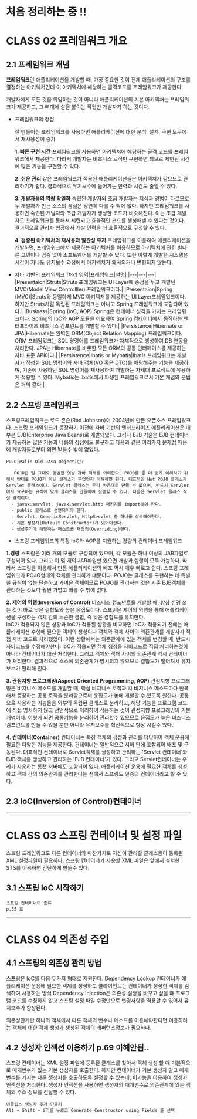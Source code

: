 # 처음 정리하는 중 !! 

# CLASS 02 프레임워크 개요
## 2.1 프레임워크 개념

  **프레임워크**란 애플리케이션을 개발할 때, 가장 중요한 것이 전체 애플리케이션의 구조를 결정하는 아키텍처인데 이 아키텍처에 해당하는 골격코드를 프레임워크가 제공한다.
		
  개발자에게 모든 것을 위임하는 것이 아니라 애플리케이션의 기본 아키텍처는 프레임워크가 제공하고, 그 뼈대에 살을 붙이는 작업만 개발자가 하는 것이다.
	
  - 프레임워크의 장점

	잘 만들어진 프레임워크를 사용하면 애플리케이션에 대한 분석, 설계, 구현 모두에서 재사용성이 증가

	**1. 빠른 구현 시간**
		프레임워크를 사용하면 아키텍처에 해당하는 골격 코드를 프레임워크에서 제공한다. 다라서 개발자는 비즈니스 로직만 구현하면 되므로 제한된 시간에 많은 기능을 구현할 수 있다.
	
	**2. 쉬운 관리**
		같은 프레임워크가 적용된 애플리케이션들은 아키텍처가 같으므로 관리하기가 쉽다. 결과적으로 유지보수에 들어가는 인력과 시간도 줄일 수 있다.
	
	**3. 개발자들의 역량 확일화**
		숙련된 개발자와 초급 개발자는 지식과 경험이 다르므로 두 개발자가 만든 소스의 품질은 당연히 다를 수 밖에 없다. 하지만 프레임워크를 사용하면 숙련된 개발자와 초급 개발자가 생성한 코드가 비슷해진다. 이는 초급 개발자도 프레임워크를 통해서 세련되고 효율적인 코드를 생성해낼 수 있다는 것이다. 결과적으로 관리자 입장에서 개발 인력을 더 효율적으로 구성할 수 있다.
	
	**4. 검증된 아키텍처의 재사용과 일관성 유지**
		프레임워크를 이용하여 애플리케이션을 개발하면, 프레임워크에서 제공하는 아키텍처를 이용하므로 아키텍처에 관한 별다른 고민이나 검증 없이 소프트웨어를 개발할 수 있다. 또한 이렇게 개발한 시스템은 시간이 지나도 유지보수 과정에서 아키텍처가 왜곡되거나 변형되지 않는다.
	
  - 자바 기반의 프레임워크
	|처리 영역|프레임워크|설명|
	|---|---|---|
	|Presentaion|Struts|Struts 프레임워크는 UI Layer에 중점을 두고 개발된 MVC(Model View Controlller) 프레임워크이다.|
	|Presentaion|Spring (MVC)|Struts와 동일하게 MVC 아키텍처를 제공하는 UI Layer프레임워크이다. 하지만 Struts처럼 독립된 프레임워크는 아니고 Spring 프레임워크에 포함되어 있다.|
	|Business|Spring (IoC, AOP)|Spring은 컨테이너 성격을 가지는 프레임워크이다. Spring의 IoC와 AOP 모듈을 이요하여 Spring 컴테이너에서 동작하는 엔터프라이즈 비즈니스 컴포넌트를 개발할 수 있다.|
	|Persistence|Hibernate or JPA|Hibernate는 완벽한 ORM(Object Relation Mapping) 프레임워크이다. ORM 프레임워크는 SQL 명령어를 프레임워크가 자체적으로 생성하여 DB 연동을 처리한다. JPA는 Hibernate를 비롯한 모든 ORM의 공통 인터페이스를 제공하는 자바 표준 API이다.|
	|Persistence|Ibatis or Mybatis|Ibatis 프레임워크는 개발자가 작성한 SQL 명령어와 자바 객체(VO 혹은 DTO)를 매핑해주는 기능을 제공하며, 기존에 사용하던 SQL 명령어를 재사용하여 개발하는 차세대 프로젝트에 유용하게 적용할 수 있다. Mybatis는 Ibatis에서 파생된 프레임워크로서 기본 개념와 문법은 거의 같다.|
    
## 2.2 스프링 프레임워크

  스프링프레임워크는 로드 존슨(Rod Johnson)이 2004년에 만든 오픈소스 프레임워크다. 스프링 프레임워크가 등장하기 이전에 자바 기반의 엔터프라이즈 애플리케이션은 대부분 EJB(Enterprise Java Beans)로 개발되었다. 그러나 EJB 기술은 EJB 컨테이너가 제공하는 많은 기능과 나름의 장점에도 불구하고 다음과 같은 여러가지 문제점 때문에 개발자들로부터 외면 받을수 밖에 없었다.
		
    POJO(Palin Old JAva Object)란?
    
	   POJO란 말 그대로 평범한 옛날 자바 객체를 의미한다. POJO를 좀 더 쉽게 이해하기 위해서 반대로 POJO가 아닌 클래스가 무엇인지 이해하면 된다. 대표적인 Not POJO 클래스가 Servlet 클래스이다. Servlet 클래스는 우리 마음대로 만들 수 없으며, 반드시 Servler에서 요구하는 규칙에 맞게 클래스를 만들어야 실행할 수 있다. 다음은 Servlet 클래스 작성 규칙이다.
	  - javax.servlet, javax.servlet.http 패키지를 import해야 한다.
	  - public 클래스로 선언되어야 한다.
	  - Servlet, GenericServlet, HttpServlet 중 하나를 상속해야한다.
	  - 기본 생성자(Default Constructor)가 있어야한다.
	  - 생성주기에 해당하는 메소드를 재정의(Overriding)한다.
			
  - 스프링 프레임워크의 특징
	IoC와 AOP를 지원하는 경량의 컨테이너 프레임워크
			
  **1.경량**
  		스프링은 여러 개의 모듈로 구성되어 있으며, 각 모듈은 하나 이상의 JAR파일로 구성되어 있다. 그리고 이 몇 개의 JAR파일만 있으면 개발과 실행이 모두 가능하다. 따라서 스프링을 이용해서 만든 애플리케이션의 배포 역시 매우 빠르고 쉽다.
		스프링 프레임워크가 POJO형태의 객체를 관리하기 댸문이다. POJO는 클래스를 구현하는 데 특별한 규칙이 없는 단순하고 가벼운 객체이므로 POJO를 관리하는 것은 기존 EJB객체를 관리하는 것보다 훨씬 가볍고 빠를 수 밖에 없다.
			
  **2. 제어의 역행(Inversion of Control)**
		비즈니스 컴포넌트를 개발할 때, 항상 신경 쓰는 것이 바로 낮은 결합도와 높은 응집도이다. 스프링은 제어의 역행을 통해 애플리케이션을 구성하는 객체 간의 느슨한 결합, 즉 낮은 결합도를 유지한다.	
		IoC가 적용되지 않은 상황과 IoC가 적용된 상황을 비교하면 IoC가 적용되기 전에는 애플리케이션 수행에 필요한 객체의 생성이나 객체와 객체 사이의 의존관계를 개발자가 직접 자바 코드로 처리했었다. 이런 상황에서는 의존관계에 있는 객체를 변경할 때, 반드시 자바코드를 수정해야한다.
		IoC가 적용되면 객체 생성을 자바코드로 직접 처리하는것이 아니라 컨테이너가 대신 처리한다. 그리고 객체와 객체 사이의 의존관계 역시 컨테이너가 처리한다. 결과적으로 소스에 의존관계가 명시되지 않으므로 결합도가 떨어져서 유지보수가 편리해 진다.
			
  **3. 관점지향 프로그래밍(Aspect Oriented Programming, AOP)**
		관점지향 프로그래밍은 비지니스 메소드를 개발할 때, 핵심 비지니스 로직과 각 비지니스 메소드마다 반복해서 등장하는 공통 로직을 분리함으로써 응집도가 높에 개발할 수 있도록 원한다.
		공통으로 사용하는 기능들을 외부의 독립된 클래스로 분리하고, 해당 기능을 프로그램 코드에 직접 명시하지 않고 선언적으로 처리하여 적용하는 것이 관점지향 프로그래밍의 기본 개념이다. 이렇게 되면 공통기능을 분리하여 관리할수 있으므로 응집도가 높은 비즈니스 컴포넌트를 만들 수 있을 뿐만 아니라 유지보수를 혁신적으로 향상 시킬수 있다.

  **4. 컨테이너(Container)**
		컨테이너는 특징 객체의 생성과 관리를 담당하여 객체 운용에 필요한 다양한 기능을 제공한다. 컨테이너는 일반적으로 서버 안에 포함되어 배포 및 구동된다. 대표적인 컨테이너로 Servlet객체를 생성하고 관리하는 'Servlet 컨테이너'와 EJB 객체를 생성하고 관리하는 'EJB 컨테이너'가 있다. 그리고 Servlet컨테이너는 우리가 사용하는 톰캣 서버에도 포함되어 있다. 애플리케이션 운용에 필요한 객체를 생성하고 객체 간의 의존관계를 관리한다는 점에서 스프링도 일종의 컨테이너라고 할 수 있다.
	
## 2.3 IoC(Inversion of Control)컨테이너

* * *

# CLASS 03 스프링 컨테이너 및 설정 파일

스프링 프레임워크도 다른 컨테이너와 마찬가지로 자신이 관리할 클래스들이 등록된 XML 설정파일이 필요하다. 스프링 컨테이너가 사용할 XML 파일은 앞에서 설치한 STS를 이용하면 간단하게 만들수 있다.

## 3.1 스프링 IoC 시작하기
	스프링 컨테이너의 종류
	p.55 표
	
* * *

# CLASS 04 의존성 주입
## 4.1 스프링의 의존성 관리 방법
   스프링은 IoC를 다음 두가지 형태로 지원한다. 
    Dependency Lookup 컨테이너가 애플리케이션 운용에 필요한 객체를 생성하고 클라이언트는 컨테이너가 생성한 객체를 검색하여 사용하는 방식
    Dependency Injection은 의존성 설정을 바꾸고 싶을 떄 프로그램 코드를 수정하지 않고 스프링 설정 파일 수정만으로 변경사항을 적용할 수 있어서 유지보수가 향상된다.

   의존성관계란 하나의 객체에서 다른 객체의 변수나 메소드를 이용해야한다면 이용하려는 객체에 대한 객체 생성과 생성된 객체의 레퍼런스정보가 필요하다.
		
## 4.2 생성자 인젝션 이용하기 p.69 이해안됨..

스프링 컨테이너는 XML 설정 파일에 등록된 클래스를 찾아서 객체 생성 할 떄 기본적으로 매개변수가 없는 기본 생성자를 호출한다. 하지만 컨테이너가 기본 생성자 말고 매개변수를 가지는 다른 생성자를 호출하도록 설정할 수 있는데, 이기능을 이용하여 생성자 인젝션을 처리한다. 생성자 인젝션을 사용하면 생성자의 매개변수로 의존관계에 있는 객체의 주소 정보를 전달할 수 있다.
			
	이클립스 생성자 추가 단축키
	Alt + Shift + S키를 누르고 Generate Constructor using Fields 를 선택
